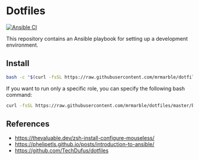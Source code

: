# Dotfiles
[![Ansible CI](https://github.com/MrMarble/dotfiles/actions/workflows/ansible-lint.yaml/badge.svg)](https://github.com/MrMarble/dotfiles/actions/workflows/ansible-lint.yaml)

This repository contains an Ansible playbook for setting up a development environment.

## Install


```bash
bash -c "$(curl -fsSL https://raw.githubusercontent.com/mrmarble/dotfiles/master/bin/dotfiles)"
```

If you want to run only a specific role, you can specify the following bash command:
```bash
curl -fsSL https://raw.githubusercontent.com/mrmarble/dotfiles/master/bin/dotfiles | bash -s -- --tags git,nvim,tmux
```

## References

 - https://thevaluable.dev/zsh-install-configure-mouseless/
 - https://phelipetls.github.io/posts/introduction-to-ansible/
 - https://github.com/TechDufus/dotfiles

